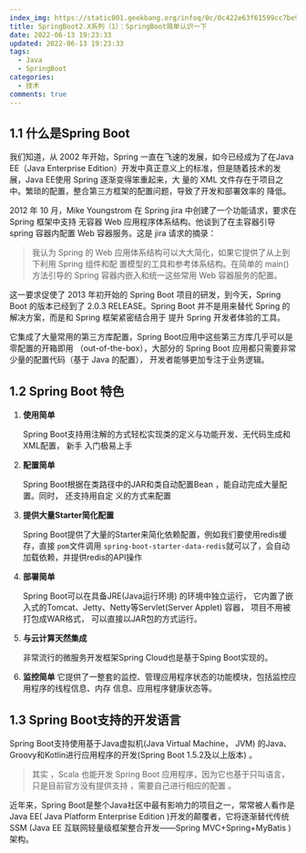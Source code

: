 ```yaml
---
index_img: https://static001.geekbang.org/infoq/0c/0c422e63f61599cc7be9da745d211dfa.jpeg
title: SpringBoot2.X系列（1）：SpringBoot简单认识一下
date: 2022-06-13 19:23:33
updated: 2022-06-13 19:23:33
tags:
  - Java
  - SpringBoot
categories:
  - 技术
comments: true
---
```


## 1.1 什么是Spring Boot

我们知道，从 2002 年开始，Spring 一直在飞速的发展，如今已经成为了在Java EE（Java Enterprise
Edition）开发中真正意义上的标准，但是随着技术的发展，Java EE使用 Spring 逐渐变得笨重起来，大
量的 XML 文件存在于项目之中。繁琐的配置，整合第三方框架的配置问题，导致了开发和部署效率的
降低。

2012 年 10 月，Mike Youngstrom 在 Spring jira 中创建了一个功能请求，要求在 Spring 框架中支持
无容器 Web 应用程序体系结构。他谈到了在主容器引导 spring 容器内配置 Web 容器服务。这是 jira
请求的摘录：

> 我认为 Spring 的 Web 应用体系结构可以大大简化，如果它提供了从上到下利用 Spring 组件和配
> 置模型的工具和参考体系结构。在简单的 main() 方法引导的 Spring 容器内嵌入和统一这些常用
> Web 容器服务的配置。

这一要求促使了 2013 年初开始的 Spring Boot 项目的研发，到今天，Spring Boot 的版本已经到了
2.0.3 RELEASE。Spring Boot 并不是用来替代 Spring 的解决方案，而是和 Spring 框架紧密结合用于
提升 Spring 开发者体验的工具。

它集成了大量常用的第三方库配置，Spring Boot应用中这些第三方库几乎可以是零配置的开箱即用
（out-of-the-box），大部分的 Spring Boot 应用都只需要非常少量的配置代码（基于 Java 的配置），
开发者能够更加专注于业务逻辑。



## 1.2 Spring Boot 特色

1. **使用简单**

   Spring Boot支持用注解的方式轻松实现类的定义与功能开发、无代码生成和XML配置， 新手
   入门极易上手

2. **配置简单**

   Spring Boot根据在类路径中的JAR和类自动配置Bean ，能自动完成大量配置。同时， 还支持用自定
   义的方式来配置

3. **提供大量Starter简化配置**

   Spring Boot提供了大量的Starter来简化依赖配置，例如我们要使用redis缓存，直接 `pom`文件调用 `spring-boot-starter-data-redis`就可以了，会自动加载依赖，并提供redis的API操作

4. **部署简单**

   Spring Boot可以在具备JRE(Java运行环境) 的环境中独立运行， 它内置了嵌入式的Tomcat、Jetty、Netty等Servlet(Server Applet) 容器， 项目不用被打包成WAR格式， 可以直接以JAR包的方式运行。

5. **与云计算天然集成**

   非常流行的微服务开发框架Spring Cloud也是基于Sping Boot实现的。

6. **监控简单**
   它提供了一整套的监控、管理应用程序状态的功能模块，包括监控应用程序的线程信息、内存
   信息、应用程序健康状态等。



## 1.3 Spring Boot支持的开发语言

Spring Boot支持使用基于Java虚拟机(Java Virtual Machine， JVM) 的Java、Groovy和Kotlin进行应用程序的开发(Spring Boot 1.5.2及以上版本) 。

> 其实 ，Scala 也能开发 Spring Boot 应用程序，因为它也基于只叫语言，只是目前官方没有提供支持 ，需要自己进行相应的配置 。

近年来，Spring Boot是整个Java社区中最有影响力的项目之一，常常被人看作是Java EE( Java Platform Enterprise Edition )开发的颠覆者，它将逐渐替代传统SSM (Java EE 互联网轻量级框架整合开发——Spring MVC+Spring+MyBatis )架构。





















